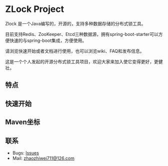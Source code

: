 # ZLock Project
Zlock 是一个Java编写的，开源的，支持多种数据存储的分布式锁工具。

目前支持Redis、ZooKeeper、Etcd三种数据源，拥有spring-boot-starter可以方便快速的与spring-boot集成，方便使用。

请浏览快速开始或者文档进行使用，也可以浏览wiki、FAQ和发布信息。

这是一个个人发起的开源分布式锁工具项目，欢迎大家来加入使它变得更好，更健壮。

## 特点

## 快速开始

## Maven坐标

## 联系
* Bugs: [Issues](https://github.com/zhaozhiwei2017/zlock/issues)
* Mail: [zhaozhiwei711@126.com](zhaozhiwei711@126.com) 

